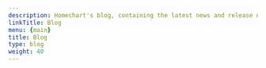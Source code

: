 ```yaml
---
description: Homechart's blog, containing the latest news and release notes for Homechart.
linkTitle: Blog
menu: {main}
title: Blog
type: blog
weight: 40
---
```

